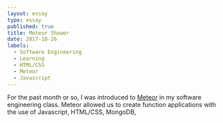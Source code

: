 ```yaml
---
layout: essay
type: essay
published: true
title: Meteor Shower
date: 2017-10-26
labels:
  - Software Engineering
  - Learning
  - HTML/CSS
  - Meteor
  - Javascript
---
```


For the past month or so, I was introduced to [Meteor](https://www.meteor.com/) in my software engineering class. Meteor allowed us to create function applications with the use of Javascript, HTML/CSS, MongoDB,
